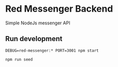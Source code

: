 # Red Messenger Backend

Simple NodeJs messenger API


## Run development

`DEBUG=red-messenger:* PORT=3001 npm start`

`npm run seed`
